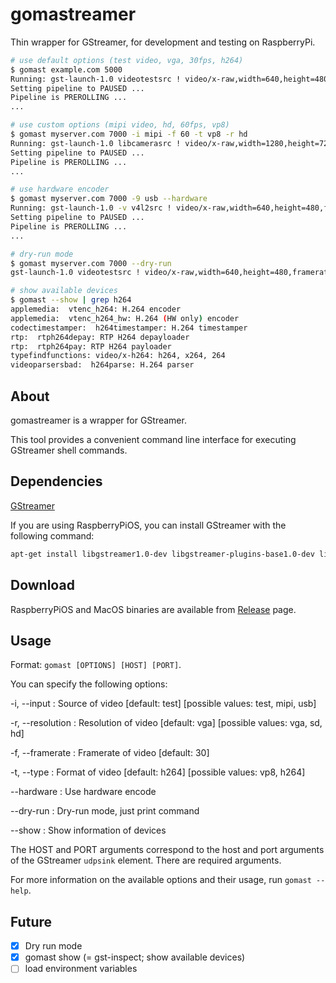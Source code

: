 # gomastreamer

Thin wrapper for GStreamer, for development and testing on RaspberryPi.

```sh
# use default options (test video, vga, 30fps, h264)
$ gomast example.com 5000
Running: gst-launch-1.0 videotestsrc ! video/x-raw,width=640,height=480,framerate=30/1 ! videoconvert ! x264enc ! rtph264pay ! udpsink  host=example.com  port=5000
Setting pipeline to PAUSED ...
Pipeline is PREROLLING ...
...

# use custom options (mipi video, hd, 60fps, vp8)
$ gomast myserver.com 7000 -i mipi -f 60 -t vp8 -r hd
Running: gst-launch-1.0 libcamerasrc ! video/x-raw,width=1280,height=720,framerate=60/1 ! videoconvert ! vp8enc ! rtpvp8pay ! udpsink  host=myserver.com  port=7000
Setting pipeline to PAUSED ...
Pipeline is PREROLLING ...
...

# use hardware encoder
$ gomast myserver.com 7000 -9 usb --hardware
Running: gst-launch-1.0 -v v4l2src ! video/x-raw,width=640,height=480,framerate=30/1 ! videoconvert ! v4l2h264enc ! 'video/x-h264,level=(string)4' ! rtph264pay ! udpsink  host=myserver.com  port=7000
Setting pipeline to PAUSED ...
Pipeline is PREROLLING ...
...

# dry-run mode
$ gomast myserver.com 7000 --dry-run
gst-launch-1.0 videotestsrc ! video/x-raw,width=640,height=480,framerate=30/1 ! videoconvert ! x264enc ! rtph264pay ! udpsink  host=myserver.com  port=7000

# show available devices
$ gomast --show | grep h264
applemedia:  vtenc_h264: H.264 encoder
applemedia:  vtenc_h264_hw: H.264 (HW only) encoder
codectimestamper:  h264timestamper: H.264 timestamper
rtp:  rtph264depay: RTP H264 depayloader
rtp:  rtph264pay: RTP H264 payloader
typefindfunctions: video/x-h264: h264, x264, 264
videoparsersbad:  h264parse: H.264 parser

```

## About

gomastreamer is a wrapper for GStreamer.

This tool provides a convenient command line interface for executing GStreamer shell commands.

## Dependencies

[GStreamer](https://gstreamer.freedesktop.org/)

If you are using RaspberryPiOS, you can install GStreamer with the following command:

```sh
apt-get install libgstreamer1.0-dev libgstreamer-plugins-base1.0-dev libgstreamer-plugins-bad1.0-dev gstreamer1.0-plugins-base gstreamer1.0-plugins-good gstreamer1.0-plugins-bad gstreamer1.0-plugins-ugly gstreamer1.0-libav gstreamer1.0-doc gstreamer1.0-tools gstreamer1.0-x gstreamer1.0-alsa gstreamer1.0-gl gstreamer1.0-gtk3 gstreamer1.0-qt5 gstreamer1.0-pulseaudio
```

## Download

RaspberryPiOS and MacOS binaries are available from [Release](http://github.com/gomadoufu/gomastreamer/releases) page.

## Usage

Format: `gomast [OPTIONS] [HOST] [PORT]`.

You can specify the following options:

-i, --input : Source of video [default: test] [possible values: test, mipi, usb]

-r, --resolution : Resolution of video [default: vga] [possible values: vga, sd, hd]

-f, --framerate : Framerate of video [default: 30]

-t, --type : Format of video [default: h264] [possible values: vp8, h264]

--hardware : Use hardware encode

--dry-run : Dry-run mode, just print command

--show : Show information of devices

The HOST and PORT arguments correspond to the host and port arguments of the GStreamer `udpsink` element. There are required arguments.

For more information on the available options and their usage, run `gomast --help`.

## Future

- [x] Dry run mode
- [x] gomast show (= gst-inspect; show available devices)
- [ ] load environment variables
